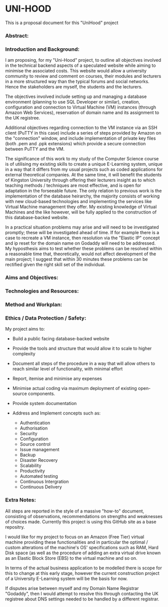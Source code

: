 # UNI-HOOD

This is a proposal document for this "UniHood" project

### Abstract:

### Introduction and Background:
I am proposing, for my "Uni-Hood" project, to outline all objectives involved in the technical backend aspects of a speculated website while aiming to minimise the associated costs. This website would allow a university community to review and comment on courses, their modules and lecturers in a more structured way than the typical forums and social networks. Hence the stakeholders are myself, the students and the lecturers.

The objectives involved include setting up and managing a database environment (planning to use SQL Developer or similar), creation, configuration and connection to Virtual Machine (VM) instances (through Amazon Web Services), reservation of domain name and its assignment to the UK registree.

Additional objectives regarding connection to the VM instance via an SSH client (PuTTY in this case) include a series of steps provided by Amazon on the "connection" window, and include implementation of private key files (both .pem and .ppk extensions) which provide a secure connection between PuTTY and the VM. 

The significance of this work to my study of the Computer Science course is of utilising my existing skills to create a unique E-Learning system, unique in a way that it differs from my usual projects such as coded applications for external theoretical companies. At the same time, it will benefit the students of Kingston University through offering their lecturers insight as to which teaching methods / techniques are most effective, and is open for adaptation in the forseeable future. The only relation to previous work is the implementation of the database heirarchy, the majority consists of working with new cloud-based technologies and implementing the services like Virtual Machine management they offer. My existing knowledge of Virtual Machines and the like however, will be fully applied to the construction of this database-backed website.

In a practical situation problems may arise and will need to be investigated promptly; these will be investigated ahead of time. If for example there is a case to recreate a VM instance, then resolution via the "Elastic IP" concept and ip reset for the domain name on Godaddy will need to be addressed. My hyposthesis aims to test whether these problems can be resolved within a reasonable time that, theoretically, would not affect development of the main project; I suggest that within 30 minutes these problems can be rectified given the right skill set of the individual.

### Aims and Objectives:



### Technologies and Resources:


### Method and Workplan:


### Ethics / Data Protection / Safety:

My project aims to:

- Build a public facing database-backed website
- Provide the tools and structure that would allow it to scale to higher complexity 
- Document all steps of the procedure in a way that will allow others to reach similar level of functionality, with minimal effort
- Report, itemise and minimise any expenses
- Minimise actual coding via maximum deployment of existing open-source components. 
- Provide system documentation
- Address and Implement concepts such as:
    
    - Authentication
    - Authorisation
    - Security
    - Configuration
    - Source control
    - Issue management
    - Backup
    - Disaster Recovery
    - Scalability
    - Productivity
    - Automated testing
    - Continuous Intergration
    - Continuous Delivery

### Extra Notes:

All steps are reported in the style of a massive "how-to" document, consisting of observations, recommendations on strengths and weaknesses of choices made. Currently this project is using this GitHub site as a base repositry.

I would like for my project to focus on an Amazon (Free Tier) virtual machine providing these functionalities and in particular the optimal / custom alterations of the machine's OS' specifications such as RAM, Hard Disk space (as well as the procedure of adding an extra virtual drive known as an Elastic Block Store (EBS) to the virtual machine and so on.

In terms of the actual business application to be modelled there is scope for this to change at this early stage, however the current construction project of a University E-Learning system will be the basis for now.

If  disputes arise between myself and my Domain Name Registrar "Godaddy", then I would attempt to resolve this through contacting the UK registree about DNS settings needed to be handled by a different registrar. 
